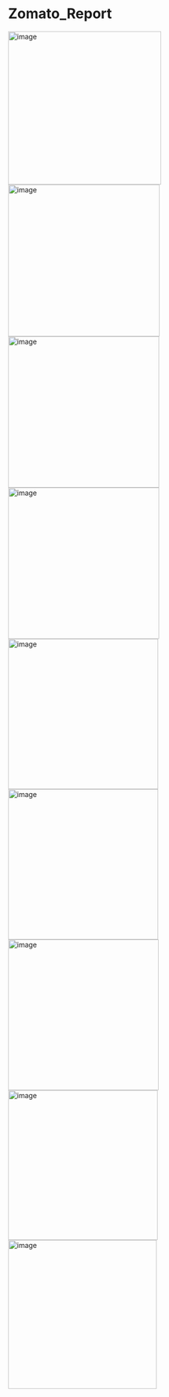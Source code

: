 # Zomato_Report
<img width="311" alt="image" src="https://github.com/user-attachments/assets/07a9bde7-93af-475e-a132-3e22b2069fcf" />
<img width="308" alt="image" src="https://github.com/user-attachments/assets/09bc5e26-0982-4c00-8837-953dc36f9e4a" />
<img width="307" alt="image" src="https://github.com/user-attachments/assets/693e95a7-78fe-4061-903a-0e90074bb009" />

<img width="307" alt="image" src="https://github.com/user-attachments/assets/b9d75978-5c96-495f-a0c1-2fcead40ead0" />
<img width="305" alt="image" src="https://github.com/user-attachments/assets/e3bc4d7e-5b6d-4bd4-a058-6687fcf78e9f" />
<img width="305" alt="image" src="https://github.com/user-attachments/assets/7a49200d-16a0-4789-bf65-8c3db7223c2f" />

<img width="306" alt="image" src="https://github.com/user-attachments/assets/109bfec3-e6b8-4083-aac2-c089df305621" />
<img width="304" alt="image" src="https://github.com/user-attachments/assets/8ca5cdc4-8211-42cf-84cd-c5a2cb85faf8" />
<img width="302" alt="image" src="https://github.com/user-attachments/assets/713d4aea-e291-4587-a38a-1eabe393f89e" />

